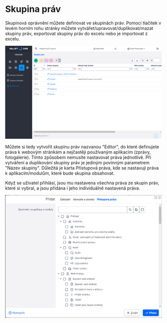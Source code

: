 # Skupina práv

Skupinová oprávnění můžete definovat ve skupinách práv. Pomocí tlačítek v levém horním rohu stránky můžete vytvářet/upravovat/duplikovat/mazat skupiny práv, exportovat skupiny práv do excelu nebo je importovat z excelu.

![](permissiongroups-datatable.png)

Můžete si tedy vytvořit skupinu práv nazvanou "Editor", do které definujete práva k webovým stránkám a nejčastěji používaným aplikacím (zprávy, fotogalerie). Tímto způsobem nemusíte nastavovat práva jednotlivě. Při vytváření a duplikování skupiny práv je jediným povinným parametrem "Název skupiny". Důležitá je karta Přístupová práva, kde se nastavují práva k aplikacím/modulům, které bude skupina obsahovat.

Když se uživatel přihlásí, jsou mu nastavena všechna práva ze skupin práv, které si vybral, a jsou přidána i jeho individuálně nastavená práva.

![](permissiongroups-editor.png)
